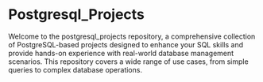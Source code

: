 # Postgresql_Projects
Welcome to the postgresql_projects repository, a comprehensive collection of PostgreSQL-based projects designed to enhance your SQL skills and provide hands-on experience with real-world database management scenarios. This repository covers a wide range of use cases, from simple queries to complex database operations.
